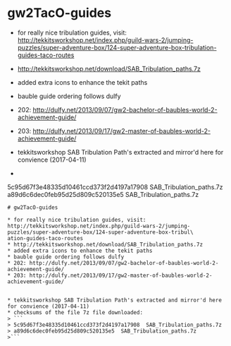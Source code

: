 # gw2TacO-guides

* for really nice tribulation guides, visit: http://tekkitsworkshop.net/index.php/guild-wars-2/jumping-puzzles/super-adventure-box/124-super-adventure-box-tribulation-guides-taco-routes
* http://tekkitsworkshop.net/download/SAB_Tribulation_paths.7z
* added extra icons to enhance the tekit paths
* bauble guide ordering follows dulfy
* 202: http://dulfy.net/2013/09/07/gw2-bachelor-of-baubles-world-2-achievement-guide/
* 203: http://dulfy.net/2013/09/17/gw2-master-of-baubles-world-2-achievement-guide/

* tekkitsworkshop SAB Tribulation Path's extracted and mirror'd here for convience (2017-04-11)
* ```
5c95d67f3e48335d10461ccd373f2d4197a17908  SAB_Tribulation_paths.7z
a89d6c6dec0feb95d25d809c520135e5  SAB_Tribulation_paths.7z
```
# gw2TacO-guides

* for really nice tribulation guides, visit: http://tekkitsworkshop.net/index.php/guild-wars-2/jumping-puzzles/super-adventure-box/124-super-adventure-box-tribul\
ation-guides-taco-routes
* http://tekkitsworkshop.net/download/SAB_Tribulation_paths.7z
* added extra icons to enhance the tekit paths
* bauble guide ordering follows dulfy
* 202: http://dulfy.net/2013/09/07/gw2-bachelor-of-baubles-world-2-achievement-guide/
* 203: http://dulfy.net/2013/09/17/gw2-master-of-baubles-world-2-achievement-guide/


* tekkitsworkshop SAB Tribulation Path's extracted and mirror'd here for convience (2017-04-11)
* checksums of the file 7z file downloaded:
> ```
> 5c95d67f3e48335d10461ccd373f2d4197a17908  SAB_Tribulation_paths.7z
> a89d6c6dec0feb95d25d809c520135e5  SAB_Tribulation_paths.7z
>```